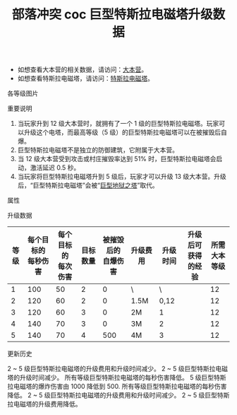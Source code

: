 ﻿---
title: "部落冲突 coc 巨型特斯拉电磁塔升级数据"
navTitle: "巨型特斯拉电磁塔"
shownTitle: "巨型特斯拉电磁塔"
description: "只要敌方敢碰大本营，作为特斯拉家族中的暴脾气老大哥，巨型特斯拉电磁塔定会让他们好看。它会发射出超强电流击退敌方，你或许还能闻到空气中弥漫着一股......椰子和金属的气味。"
module: upgrade-home
imgFolder: home_buildings/030c
wiki: https://clashofclans.fandom.com/wiki/Town_Hall/Giga_Tesla
canonical: /upgrade/030c-Giga-Tesla
---

- 如想查看大本营的相关数据，请访问：[大本营](/upgrade/0400-Town-Hall)。
- 如想查看特斯拉电磁塔，请访问：[特斯拉电磁塔](/upgrade/0307-Hidden-Tesla)。

<UnitInfo :folder="$frontmatter.imgFolder" imgSrc="Giga_Tesla5.png" :imgAlt="$frontmatter.navTitle" :description="$frontmatter.description" />

<SmallTitle>各等级图片</SmallTitle>

<Panel>
    <UnitImgGroup :folder="$frontmatter.imgFolder">
        <UnitImg imgTitle="1 级" imgSrc="Giga_Tesla1.png" />
        <UnitImg imgTitle="2 级" imgSrc="Giga_Tesla2.png" />
        <UnitImg imgTitle="3 级" imgSrc="Giga_Tesla3.png" />
        <UnitImg imgTitle="4 级" imgSrc="Giga_Tesla4.png" />
        <UnitImg imgTitle="5 级" imgSrc="Giga_Tesla5.png" />
    </UnitImgGroup>
</Panel>

<SmallTitle>重要说明</SmallTitle>

1. 当玩家升到 12 级大本营时，就拥有了一个 1 级的巨型特斯拉电磁塔。玩家可以升级这个电塔，而最高等级（5 级）的巨型特斯拉电磁塔可以在被摧毁后自爆。
2. 巨型特斯拉电磁塔不是独立的防御建筑，它附属于大本营。
3. 当 12 级大本营受到攻击或村庄摧毁率达到 51% 时，巨型特斯拉电磁塔会启动，激活延迟 0.5 秒。
4. 当玩家将巨型特斯拉电磁塔升到 5 级后，玩家才可以升级 13 级大本营。升级后，“巨型特斯拉电磁塔”会被“[巨型地狱之塔](/upgrade/030d-Giga-Inferno)”取代。

<SmallTitle>属性</SmallTitle>

<UnitProperties>
    <UnitProperty pKey="伤害类型" pValue="同时攻击多个目标" />
    <UnitProperty pKey="攻击的目标" pValue="地面和空中目标" />
    <UnitProperty pKey="射程" pValue="10 格" />
    <UnitProperty pKey="攻速" pValue="0.5 秒/次" />
    <UnitProperty pKey="触发后激活延迟" pValue="0.5 秒" />
    <UnitProperty pKey="5 星大本自爆半径" pValue="4 格 (地面和空中目标)" />
    <UnitProperty pKey="自爆延时" pValue="1.6 秒" />
</UnitProperties>

<SmallTitle>升级数据</SmallTitle>

<script setup>
const tableExtraInfo = [
    {
        "column": 5,
        "type": "cost",
        "gpClass": "building",
        "icon": "Gold"
    },
    {
        "column": 6,
        "type": "time",
        "gpClass": "building"
    },
    {
        "column": 7,
        "type": "exp",
        "icon": "Exp"
    },
];
</script>

<UnitTable :tableExtraInfo="tableExtraInfo">

| 等级 |每个目标的<br>每秒伤害|每个目标的<br>每次伤害|目标数量|被摧毁后的<br>自爆伤害| 升级费用 | 升级时间  |升级后可<br>获得的经验|所需<br>大本等级|
| ---- |         ---        |         ---        |   ---  |         ---        |   ---   |   ---    |         ---        |      ---      |
|   1  |         100        |         50         |    2   |           0        |      \  |    \     |                    |       12      |
|   2  |         120        |         60         |    2   |           0        |   1.5M  |    0,12  |                    |       12      |
|   3  |         120        |         60         |    3   |           0        |     2M  |    1     |                    |       12      |
|   4  |         140        |         70         |    3   |           0        |     3M  |    2     |                    |       12      |
|   5  |         140        |         70         |    4   |         500        |     4M  |    3     |                    |       12      |
</UnitTable>

<SmallTitle>更新历史</SmallTitle>

<Timeline>
    <TimelineItem date="2025/03/24">
        <TimelineRow>2 ~ 5 级巨型特斯拉电磁塔的升级费用和升级时间减少。</TimelineRow>
    </TimelineItem>
    <TimelineItem date="2024/06/18">
        <TimelineRow>2 ~ 5 级巨型特斯拉电磁塔的升级时间减少。</TimelineRow>
    </TimelineItem>
    <TimelineItem date="2024/06/03">
        <TimelineRow>所有等级巨型特斯拉电磁塔的每秒伤害降低。</TimelineRow>
        <TimelineRow>5 级巨型特斯拉电磁塔的爆炸伤害由 1000 降低到 500.</TimelineRow>
    </TimelineItem>
    <TimelineItem date="2023/09/28">
        <TimelineRow>所有等级巨型特斯拉电磁塔的每秒伤害降低。</TimelineRow>
    </TimelineItem>
    <TimelineItem date="2022/10/10">
        <TimelineRow>2 ~ 5 级巨型特斯拉电磁塔的升级费用和升级时间减少。</TimelineRow>
    </TimelineItem>
    <TimelineItem date="2021/12/09">
        <TimelineRow>2 ~ 5 级巨型特斯拉电磁塔的升级费用降低。</TimelineRow>
    </TimelineItem>
    <TimelineItem :historyBottom="true" />
</Timeline>